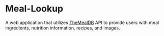 # Meal-Lookup
A web application that utilizes <a href="https://www.themealdb.com/api.php">TheMealDB</a>  API to provide users with meal ingredients, nutrition information, recipes, and images.
